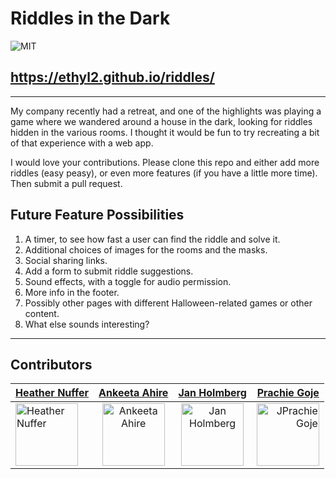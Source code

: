 # Riddles in the Dark

![MIT](https://img.shields.io/packagist/l/doctrine/orm.svg)

## https://ethyl2.github.io/riddles/

---

My company recently had a retreat, and one of the highlights was playing a game where we wandered around a house in the dark, looking for riddles hidden in the various rooms. I thought it would be fun to try recreating a bit of that experience with a web app.

I would love your contributions.
Please clone this repo and either add more riddles (easy peasy), or even more features (if you have a little more time).
Then submit a pull request.

## Future Feature Possibilities

1. A timer, to see how fast a user can find the riddle and solve it.
2. Additional choices of images for the rooms and the masks.
3. Social sharing links.
4. Add a form to submit riddle suggestions.
5. Sound effects, with a toggle for audio permission.
6. More info in the footer.
7. Possibly other pages with different Halloween-related games or other content.
8. What else sounds interesting?

---

## Contributors

| [Heather Nuffer](https://github.com/ethyl2)                                                                                       |                                            [Ankeeta Ahire](https://github.com/ankeeta-ahire)                                             |                                            [Jan Holmberg](https://github.com/FarbrorGarbo)                                             |                                                                                          [Prachie Goje](https:/github.com/prachie6157) |
| :-------------------------------------------------------------------------------------------------------------------------------- | :--------------------------------------------------------------------------------------------------------------------------------------: | :------------------------------------------------------------------------------------------------------------------------------------: | -------------------------------------------------------------------------------------------------------------------------------------: |
| [<img src="https://avatars.githubusercontent.com/u/6438167?v=4" width = "100" alt="Heather Nuffer" />](https://github.com/ethyl2) | [<img src="https://avatars.githubusercontent.com/u/89206910?v=4" width = "100" alt="Ankeeta Ahire" />](https://github.com/ankeeta-ahire) | [<img src="https://avatars.githubusercontent.com/u/19526572?v=4" width = "100" alt="Jan Holmberg" />](https://github.com/FarbrorGarbo) | [<img src="https://avatars.githubusercontent.com/u/71593659?v=4" width = "100" alt="JPrachie Goje" />](https://github.com/prachie6157) |
